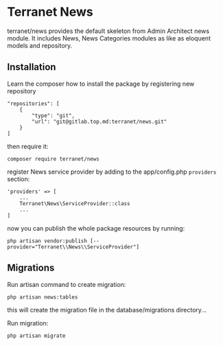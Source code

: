 # Terranet News

terranet/news provides the default skeleton from Admin Architect news module.
It includes News, News Categories modules as like as eloquent models and repository.

## Installation

Learn the composer how to install the package by registering new repository

```
"repositories": [
    {
        "type": "git",
        "url": "git@gitlab.top.md:terranet/news.git"
    }
]
```
then require it:

```
composer require terranet/news
```

register News service provider by adding to the app/config.php `providers` section:

```
'providers' => [
	...
	Terranet\News\ServiceProvider::class
	...
]
```

now you can publish the whole package resources by running:

```
php artisan vendor:publish [--provider="Terranet\\News\\ServiceProvider"]
```

## Migrations

Run artisan command to create migration:

```
php artisan news:tables
```

this will create the migration file in the database/migrations directory...

Run migration:
```
php artisan migrate
```